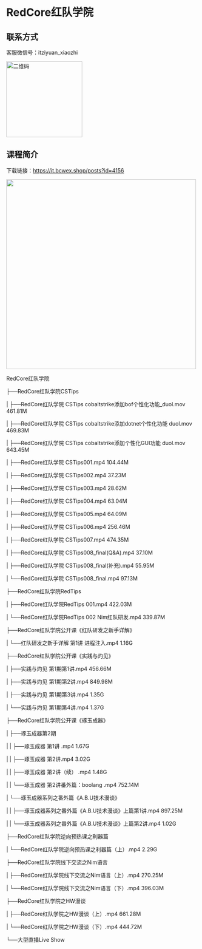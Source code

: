 # RedCore红队学院

## 联系方式

客服微信号：itziyuan_xiaozhi

<img src="https://ziyuanyun.oss-cn-guangzhou.aliyuncs.com/common/20240614073449/666b82192834a.jpg" width="200" height="200" alt="二维码">

## 课程简介

下载链接：https://it.bcwex.shop/posts?id=4156

<img src="https://ziyuanyun.oss-cn-guangzhou.aliyuncs.com/yun/20240608073043/66639823b70b2.jpg" width="500" alt="">

  RedCore红队学院



 ├──RedCore红队学院CSTips

 | ├──RedCore红队学院 CSTips cobaltstrike添加bof个性化功能_duol.mov 461.81M

 | ├──RedCore红队学院 CSTips cobaltstrike添加dotnet个性化功能 duol.mov 469.83M

 | ├──RedCore红队学院 CSTips cobaltstrike添加个性化GUI功能 duol.mov 643.45M

 | ├──RedCore红队学院 CSTips001.mp4 104.44M

 | ├──RedCore红队学院 CSTips002.mp4 37.23M

 | ├──RedCore红队学院 CSTips003.mp4 28.62M

 | ├──RedCore红队学院 CSTips004.mp4 63.04M

 | ├──RedCore红队学院 CSTips005.mp4 64.09M

 | ├──RedCore红队学院 CSTips006.mp4 256.46M

 | ├──RedCore红队学院 CSTips007.mp4 474.35M

 | ├──RedCore红队学院 CSTips008_final(Q&amp;A).mp4 37.10M

 | ├──RedCore红队学院 CSTips008_final(补充).mp4 55.95M

 | └──RedCore红队学院 CSTips008_final.mp4 97.13M

 ├──RedCore红队学院RedTips

 | ├──RedCore红队学院RedTips 001.mp4 422.03M

 | └──RedCore红队学院RedTips 002 Nim红队研发.mp4 339.87M

 ├──RedCore红队学院公开课《红队研发之新手详解》

 | └──红队研发之新手详解 第1讲 进程注入.mp4 1.16G

 ├──RedCore红队学院公开课《实践与灼见》

 | ├──实践与灼见 第1期第1讲.mp4 456.66M

 | ├──实践与灼见 第1期第2讲.mp4 849.98M

 | ├──实践与灼见 第1期第3讲.mp4 1.35G

 | └──实践与灼见 第1期第4讲.mp4 1.37G

 ├──RedCore红队学院公开课《琢玉成器》

 | ├──琢玉成器第2期

 | | ├──琢玉成器 第1讲 .mp4 1.67G

 | | ├──琢玉成器 第2讲.mp4 3.02G

 | | ├──琢玉成器 第2讲（续） .mp4 1.48G

 | | └──琢玉成器 第2讲番外篇：boolang .mp4 752.14M

 | └──琢玉成器系列之番外篇《A.B.U技术漫谈》

 | | ├──琢玉成器系列之番外篇《A.B.U技术漫谈》上篇第1讲.mp4 897.25M

 | | └──琢玉成器系列之番外篇《A.B.U技术漫谈》上篇第2讲.mp4 1.02G

 ├──RedCore红队学院逆向预热课之利器篇

 | └──RedCore红队学院逆向预热课之利器篇（上）.mp4 2.29G

 ├──RedCore红队学院线下交流之Nim语言

 | ├──RedCore红队学院线下交流之Nim语言（上）.mp4 270.25M

 | └──RedCore红队学院线下交流之Nim语言（下）.mp4 396.03M

 ├──RedCore红队学院之HW漫谈

 | ├──RedCore红队学院之HW漫谈（上）.mp4 661.28M

 | └──RedCore红队学院之HW漫谈（下）.mp4 444.72M

 └──大型直播Live Show

  